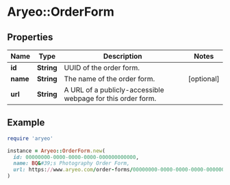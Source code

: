 # Aryeo::OrderForm

## Properties

| Name | Type | Description | Notes |
| ---- | ---- | ----------- | ----- |
| **id** | **String** | UUID of the order form. |  |
| **name** | **String** | The name of the order form. | [optional] |
| **url** | **String** | A URL of a publicly-accessible webpage for this order form. |  |

## Example

```ruby
require 'aryeo'

instance = Aryeo::OrderForm.new(
  id: 00000000-0000-0000-0000-000000000000,
  name: BQ&#39;s Photography Order Form,
  url: https://www.aryeo.com/order-forms/00000000-0000-0000-0000-000000000000
)
```

